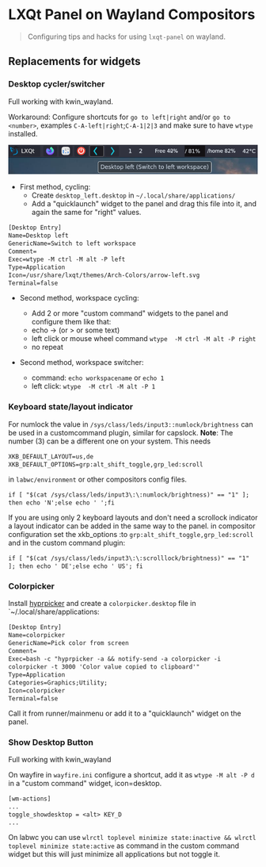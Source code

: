 # LXQt Panel on Wayland Compositors

> Configuring tips and hacks for using `lxqt-panel` on wayland.

## Replacements for widgets

### Desktop cycler/switcher
 Full working with kwin_wayland.

 Workaround: Configure shortcuts for `go to left|right` and/or `go to <number>`, examples `C-A-left|right`;`C-A-1|2|3`
  and make sure to have `wtype` installed.
  
![screenshot desktop switcher](desktopcycler.png)
  

 * First method, cycling:
    * Create `desktop_left.desktop`  in `~/.local/share/applications/`
    * Add a "quicklaunch" widget to the panel and drag this file into it, and again the same for  "right" values.
```
[Desktop Entry]
Name=Desktop left
GenericName=Switch to left workspace
Comment=
Exec=wtype -M ctrl -M alt -P left
Type=Application
Icon=/usr/share/lxqt/themes/Arch-Colors/arrow-left.svg
Terminal=false
```
  
  
 * Second method, workspace cycling:
      * Add 2 or more "custom command" widgets to the panel and configure them like that:
      * echo → (or > or some text)
      * left click or mouse wheel command `wtype  -M ctrl -M alt -P right`
      * no repeat
  
 * Second method, workspace switcher:
     * command: `echo workspacename` or `echo 1`
     * left click: `wtype  -M ctrl -M alt -P 1`
  


### Keyboard state/layout indicator

For numlock the value in `/sys/class/leds/input3::numlock/brightness` can be used in a customcommand plugin, similar for capslock. **Note**: The number (3) can be a different one on your system. This needs

```
XKB_DEFAULT_LAYOUT=us,de
XKB_DEFAULT_OPTIONS=grp:alt_shift_toggle,grp_led:scroll
```
in `labwc/environment` or other compositors config files.

```
if [ "$(cat /sys/class/leds/input3\:\:numlock/brightness)" == "1" ]; then echo 'N';else echo ' ';fi
```
If you are using only 2 keyboard layouts and don't need a scrollock indicator a layout indicator can be added in the same way to the panel. in compositor configuration set the xkb_options :to `grp:alt_shift_toggle,grp_led:scroll` and in the custom command plugin:
```
if [ "$(cat /sys/class/leds/input3\:\:scrolllock/brightness)" == "1" ]; then echo ' DE';else echo ' US'; fi
```

###  Colorpicker

Install [hyprpicker](https://github.com/hyprwm/hyprpicker) and create a `colorpicker.desktop` file in  `~/.local/share/applications:

```
[Desktop Entry]
Name=colorpicker
GenericName=Pick color from screen
Comment=
Exec=bash -c "hyprpicker -a && notify-send -a colorpicker -i colorpicker -t 3000 'Color value copied to clipboard'"
Type=Application
Categories=Graphics;Utility;
Icon=colorpicker
Terminal=false
```

Call it from runner/mainmenu or add it to a "quicklaunch" widget on the panel.

### Show Desktop Button

Full working with kwin_wayland

On wayfire in `wayfire.ini`  configure a shortcut, add it as `wtype -M alt -P d` in a "custom command" widget, icon=desktop.
```
[wm-actions]
...
toggle_showdesktop = <alt> KEY_D
...
```

On labwc you can use `wlrctl toplevel minimize state:inactive && wlrctl toplevel minimize state:active` as command in the custom command widget but this will just minimize all applications but not toggle it.
